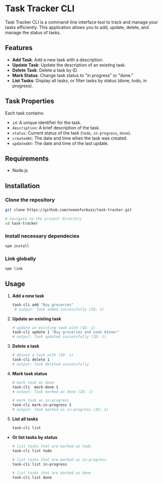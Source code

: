 # Task Tracker CLI

Task Tracker CLI is a command-line interface tool to track and manage your tasks efficiently. This application allows you to add, update, delete, and manage the status of tasks. 

## Features

- **Add Task**: Add a new task with a description.
- **Update Task**: Update the description of an existing task.
- **Delete Task**: Delete a task by ID.
- **Mark Status**: Change task status to "in progress" or "done."
- **List Tasks**: Display all tasks, or filter tasks by status (done, todo, in progress).

## Task Properties

Each task contains:
- `id`: A unique identifier for the task.
- `description`: A brief description of the task.
- `status`: Current status of the task (`todo`, `in-progress`, `done`).
- `createdAt`: The date and time when the task was created.
- `updatedAt`: The date and time of the last update.

## Requirements

- Node.js

## Installation
### Clone the repository
```bash
git clone https://github.com/noneofurbuzz/task-tracker.git

# navigate to the project directory
cd task-tracker
```
### Install necessary dependecies
```bash
npm install
```
### Link globally
```bash
npm link
```
## Usage

1. **Add a new task**
   ```bash
   task-cli add "Buy groceries"
    # output: Task added successfully (ID: 1)
   ```
2. **Update an existing task**
     ```bash
     # update an existing task with (ID: 1)
   task-cli update 1 "Buy groceries and cook dinner"
    # output: Task updated successfully (ID: 1)
   ```
3. **Delete a task**
    ```bash
    # delete a task with (ID: 1)
   task-cli delete 1 
    # output: Task deleted successfully
   ```
4. **Mark task status**
    ```bash
    # mark task as done
   task-cli  mark-done 1
    # output: Task marked as done (ID: 1)

   # mark task as in-progress
   task-cli mark-in-progress 1
    # output: Task marked as in-progress (ID: 1)
   ```
5. **List all tasks**
    ```bash
    task-cli list
    ```
- **Or list tasks by status**
    ```bash
    # list tasks that are marked as todo
    task-cli list todo

    # list tasks that are marked as in-progress
    task-cli list in-progress

    # list tasks that are marked as done
    task-cli list done
    ```